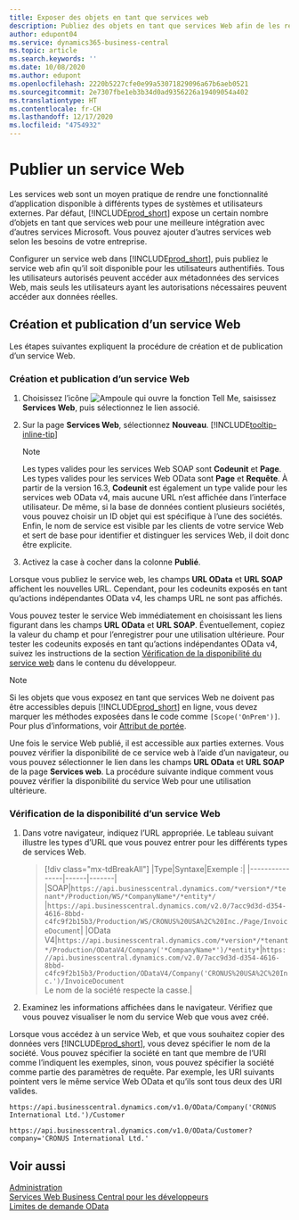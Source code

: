 ```yaml
---
title: Exposer des objets en tant que services web
description: Publiez des objets en tant que services Web afin de les rendre immédiatement disponibles pour votre solution Business Central.
author: edupont04
ms.service: dynamics365-business-central
ms.topic: article
ms.search.keywords: ''
ms.date: 10/08/2020
ms.author: edupont
ms.openlocfilehash: 2220b5227cfe0e99a53071829096a67b6aeb0521
ms.sourcegitcommit: 2e7307fbe1eb3b34d0ad9356226a19409054a402
ms.translationtype: HT
ms.contentlocale: fr-CH
ms.lasthandoff: 12/17/2020
ms.locfileid: "4754932"
---
```

# <a name="publish-a-web-service"></a>Publier un service Web

Les services web sont un moyen pratique de rendre une fonctionnalité d’application disponible à différents types de systèmes et utilisateurs externes. Par défaut, [!INCLUDE[prod_short](includes/prod_short.md)] expose un certain nombre d’objets en tant que services web pour une meilleure intégration avec d’autres services Microsoft. Vous pouvez ajouter d’autres services web selon les besoins de votre entreprise.  

Configurer un service web dans [!INCLUDE[prod_short](includes/prod_short.md)], puis publiez le service web afin qu’il soit disponible pour les utilisateurs authentifiés. Tous les utilisateurs autorisés peuvent accéder aux métadonnées des services Web, mais seuls les utilisateurs ayant les autorisations nécessaires peuvent accéder aux données réelles.  

## <a name="creating-and-publishing-a-web-service"></a>Création et publication d’un service Web

Les étapes suivantes expliquent la procédure de création et de publication d’un service Web.  

### <a name="to-create-and-publish-a-web-service"></a>Création et publication d’un service Web  

1. Choisissez l’icône ![Ampoule qui ouvre la fonction Tell Me](media/ui-search/search_small.png "Dites-moi ce que vous voulez faire"), saisissez **Services Web**, puis sélectionnez le lien associé.  
2. Sur la page **Services Web**, sélectionnez **Nouveau**. [!INCLUDE[tooltip-inline-tip](includes/tooltip-inline-tip_md.md)]  

    > [!NOTE]  
    > Les types valides pour les services Web SOAP sont **Codeunit** et **Page**. Les types valides pour les services Web OData sont **Page** et **Requête**. À partir de la version 16.3, **Codeunit** est également un type valide pour les services web OData v4, mais aucune URL n’est affichée dans l’interface utilisateur. De même, si la base de données contient plusieurs sociétés, vous pouvez choisir un ID objet qui est spécifique à l’une des sociétés.  
    > Enfin, le nom de service est visible par les clients de votre service Web et sert de base pour identifier et distinguer les services Web, il doit donc être explicite.

3. Activez la case à cocher dans la colonne **Publié**.  

Lorsque vous publiez le service web, les champs **URL OData** et **URL SOAP** affichent les nouvelles URL. Cependant, pour les codeunits exposés en tant qu’actions indépendantes OData v4, les champs URL ne sont pas affichés.  

Vous pouvez tester le service Web immédiatement en choisissant les liens figurant dans les champs **URL OData** et **URL SOAP**. Éventuellement, copiez la valeur du champ et pour l’enregistrer pour une utilisation ultérieure. Pour tester les codeunits exposés en tant qu’actions indépendantes OData v4, suivez les instructions de la section [Vérification de la disponibilité du service web](/dynamics365/business-central/dev-itpro/developer/devenv-creating-and-interacting-with-odatav4-unbound-action#verifying-web-service-availability) dans le contenu du développeur.

> [!NOTE]
> Si les objets que vous exposez en tant que services Web ne doivent pas être accessibles depuis [!INCLUDE[prod_short](includes/prod_short.md)] en ligne, vous devez marquer les méthodes exposées dans le code comme `[Scope('OnPrem')]`. Pour plus d’informations, voir [Attribut de portée](/dynamics365/business-central/dev-itpro/developer/methods/devenv-scope-attribute).

Une fois le service Web publié, il est accessible aux parties externes. Vous pouvez vérifier la disponibilité de ce service web à l’aide d’un navigateur, ou vous pouvez sélectionner le lien dans les champs **URL OData** et **URL SOAP** de la page **Services web**. La procédure suivante indique comment vous pouvez vérifier la disponibilité du service Web pour une utilisation ultérieure.  

### <a name="to-verify-the-availability-of-a-web-service"></a>Vérification de la disponibilité d’un service Web  

1. Dans votre navigateur, indiquez l’URL appropriée. Le tableau suivant illustre les types d’URL que vous pouvez entrer pour les différents types de services Web.  

    > [!div class="mx-tdBreakAll"]
    > |Type|Syntaxe|Exemple :|
    > |----------------|------|-------|
    > |SOAP|`https://api.businesscentral.dynamics.com/*version*/*tenant*/Production/WS/*CompanyName*/*entity*/` |`https://api.businesscentral.dynamics.com/v2.0/7acc9d3d-d354-4616-8bbd-c4fc9f2b15b3/Production/WS/CRONUS%20USA%2C%20Inc./Page/InvoiceDocument`|
    > |OData V4|`https://api.businesscentral.dynamics.com/*version*/*tenant*/Production/ODataV4/Company('*CompanyName*')/*entity*`|`https://api.businesscentral.dynamics.com/v2.0/7acc9d3d-d354-4616-8bbd-c4fc9f2b15b3/Production/ODataV4/Company('CRONUS%20USA%2C%20Inc.')/InvoiceDocument`<br/>    Le nom de la société respecte la casse.|

2. Examinez les informations affichées dans le navigateur. Vérifiez que vous pouvez visualiser le nom du service Web que vous avez créé.  

Lorsque vous accédez à un service Web, et que vous souhaitez copier des données vers [!INCLUDE[prod_short](includes/prod_short.md)], vous devez spécifier le nom de la société. Vous pouvez spécifier la société en tant que membre de l’URI comme l’indiquent les exemples, sinon, vous pouvez spécifier la société comme partie des paramètres de requête. Par exemple, les URI suivants pointent vers le même service Web OData et qu’ils sont tous deux des URI valides.  

```
https://api.businesscentral.dynamics.com/v1.0/OData/Company('CRONUS International Ltd.')/Customer  
```

```
https://api.businesscentral.dynamics.com/v1.0/OData/Customer?company='CRONUS International Ltd.'  
```

## <a name="see-also"></a>Voir aussi

[Administration](admin-setup-and-administration.md)  
[Services Web Business Central pour les développeurs](/dynamics365/business-central/dev-itpro/webservices/web-services)  
[Limites de demande OData](/dynamics365/business-central/dev-itpro/administration/operational-limits-online#ODataServices)  

